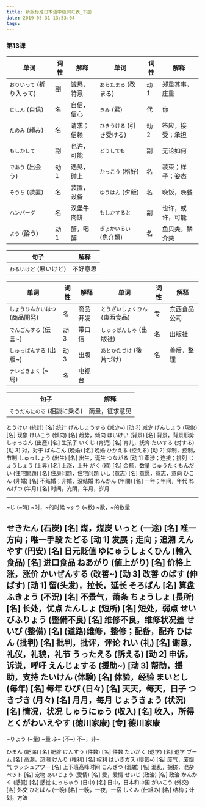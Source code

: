 ```yaml
---
title: 新版标准日本语中级词汇表_下册
date: 2019-05-31 13:53:04
tags:
---
```

### 第13课

单词                     | 词性 | 解释      |  单词                   | 词性 | 解释
------------------------|------|-----------|-------------------------|-----|-----
`おりいって` (折り入って) | 副   | 诚恳，特意 | `あらたまる` (改まる)     | 动1 | 郑重其事，庄重
`じしん` (自信)          | 名   | 自信，信心 | `きみ` (君)              | 代  | 你
`たのみ` (頼み)          | 名   | 请求；信赖 | `ひきうける` (引き受ける) | 动2 | 答应，接受；承担
`もしかして`             | 副   | 也许，可能 | `どうしても`             | 副  | 无论如何
`であう` (出会う)        | 动1  | 遇见，碰上 | `かっこう` (格好)         | 名 | 装束；样子；姿态
`そうち` (装置)          | 名   | 装置，设备 | `ゆうはん` (夕飯)         | 名 | 晚饭，晚餐
`ハンバーグ`             | 名   | 汉堡牛肉饼 | `もしかすると`            | 副 | 也许，或许，可能
`よう` (酔う)            | 动1  | 醉，喝醉   | `ぎょかいるい` (魚介類)   | 名 | 鱼贝类，鳞介类

句子                  | 解释
----------------------|-----
`わるいけど` (悪いけど) | 不好意思

单词                         | 词性 | 解释      |  单词                        | 词性 | 解释
-----------------------------|------|----------|------------------------------|-----|-----
`しょうひんかいはつ` (商品開発) | 名   | 商品开发 | `とうざいしょくひん` (東西食品) | 专  | 东西食品公司
`でんごんする` (伝言~)         | 动3  | 带口信   | `しゅっぱんしゃ` (出版社)       | 名  | 出版社
`しゅっぱんする` (出版~)       | 动3  | 出版     | `あとかたづけ` (後片づけ)       | 名  | 善后，整理
`テレビきょく` (~局)           | 名   | 电视台

句子                         | 解释
----------------------------|-----
`そうだんにのる` (相談に乗る) | 商量，征求意见

とうけい (統計) [名] 统计
げんしょうする (減少~) [动 3] 减少
げんしょう (現象) [名] 现象
けいこう (傾向) [名] 趋势，倾向
はいけい (背景) [名] 背景，背景形势
しゅっさん (出産) [名] 生孩子
いくじ (育児) [名] 育儿，抚育
たいする (対する) [动 3] 对，对于
ばんこん (晩婚) [名] 晚婚
ひかえる (控える) [动 2] 抑制，控制，节制
しゅっしょう (出生) [名] 出生，诞生
つながる [动 1] 牵涉；连接；排列
じょうしょう (上昇) [名] 上涨，上升
がく (額) [名] 金额，数量
じゅうたくもんだい (住宅問題) [名] 住房问题，住宅问题
いし (意志) [名] 意愿，意志，意向
ひこん (非婚) [名] 不结婚；非婚，没结婚
ねんかん (年間) [名] 一年；年间，年代
ねんげつ (年月) [名] 时间，光阴，年月，岁月

------------------------------------------

~じ (~時) ~时，~的时候
~すう (~数) ~数，~的数量

せきたん (石炭) [名] 煤，煤炭
いっと (一途) [名] 唯一方向；唯一手段
たどる [动 1] 发展；走向；追溯
えんやす (円安) [名] 日元贬值
ゆにゅうしょくひん (輸入食品) [名] 进口食品
ねあがり (値上がり) [名] 价格上涨，涨价
かいぜんする (改善~) [动 3] 改善
のばす (伸ばす) [动 1] 留(头发)，拉长，延长
そろばん [名] 算盘
ふきょう (不況) [名] 不景气，萧条
ちょうしょ (長所) [名] 长处，优点
たんしょ (短所) [名] 短处，弱点
せいびふりょう (整備不良) [名] 维修不良，维修状况差
せいび (整備) [名] (道路)维修，整修；配备，配齐
ひはん (批判) [名] 批判，批评，评论
れい (礼) [名] 谢意，礼仪，礼貌，礼节
うったえる (訴える) [动 2] 申诉，诉说，呼吁
えんじょする (援助~) [动 3] 帮助，援助，支持
たいけん (体験) [名] 体验，经验
まいとし (毎年) [名] 每年
ひび (日々) [名] 天天，每天，日子
つきづき (月々) [名] 月月，每月
じょうきょう (状況) [名] 情况，状况
しゅうにゅう (収入) [名] 收入，所得
とくがわいえやす (徳川家康) [专] 德川家康
-----------------------------------------
~りょう (~量) ~量
ふ~ (不~) 不~，非~

ひまん (肥満) [名] 肥胖
けんすう (件数) [名] 件数
たいがく (退学) [名] 退学
ブーム [名] 高潮，热潮
けんり (権利) [名] 权利
はいきガス (排気~) [名] 废气，废烟气
ラッシュアワー [名] 上下班高峰时间
こんざつ (混雑) [名] 混乱，拥挤，混杂
ペット [名] 宠物
あいじょう (愛情) [名] 爱，爱情
せいじ (政治) [名] 政治
かんかく (感覚) [名] 感觉
にっちゅう (日中) [名] 日中，日本和中国
がいこう (外交) [名] 外交
ひとばん (一晩) [名] 一晚，一夜，一宿
しくみ (仕組み) [名] 结构；计划，方法